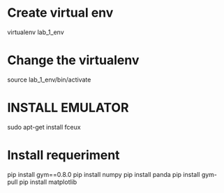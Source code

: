 # Create virtual env
virtualenv lab_1_env

# Change the virtualenv
source lab_1_env/bin/activate

# INSTALL EMULATOR
sudo apt-get install fceux
# Install requeriment
pip install gym==0.8.0
pip install numpy
pip install panda
pip install gym-pull
pip install matplotlib

